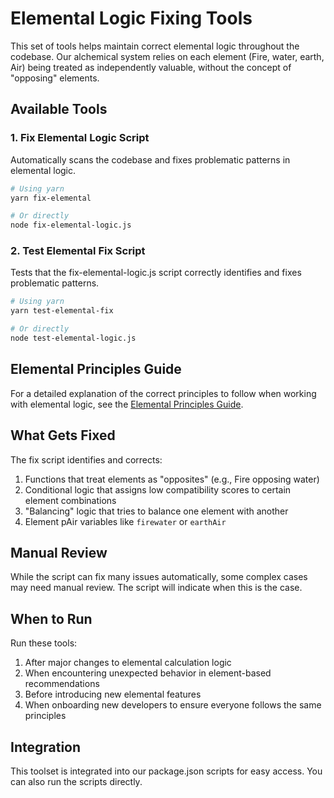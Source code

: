 # Elemental Logic Fixing Tools

This set of tools helps maintain correct elemental logic throughout the codebase. Our alchemical system relies on each element (Fire, water, earth, Air) being treated as independently valuable, without the concept of "opposing" elements.

## Available Tools

### 1. Fix Elemental Logic Script

Automatically scans the codebase and fixes problematic patterns in elemental logic.

```bash
# Using yarn
yarn fix-elemental

# Or directly
node fix-elemental-logic.js
```

### 2. Test Elemental Fix Script

Tests that the fix-elemental-logic.js script correctly identifies and fixes problematic patterns.

```bash
# Using yarn
yarn test-elemental-fix

# Or directly
node test-elemental-logic.js
```

## Elemental Principles Guide

For a detailed explanation of the correct principles to follow when working with elemental logic, see the [Elemental Principles Guide](./elemental-principles-guide.md).

## What Gets Fixed

The fix script identifies and corrects:

1. Functions that treat elements as "opposites" (e.g., Fire opposing water)
2. Conditional logic that assigns low compatibility scores to certain element combinations
3. "Balancing" logic that tries to balance one element with another
4. Element pAir variables like `firewater` or `earthAir`

## Manual Review

While the script can fix many issues automatically, some complex cases may need manual review. The script will indicate when this is the case.

## When to Run

Run these tools:

1. After major changes to elemental calculation logic
2. When encountering unexpected behavior in element-based recommendations
3. Before introducing new elemental features
4. When onboarding new developers to ensure everyone follows the same principles

## Integration

This toolset is integrated into our package.json scripts for easy access. You can also run the scripts directly. 